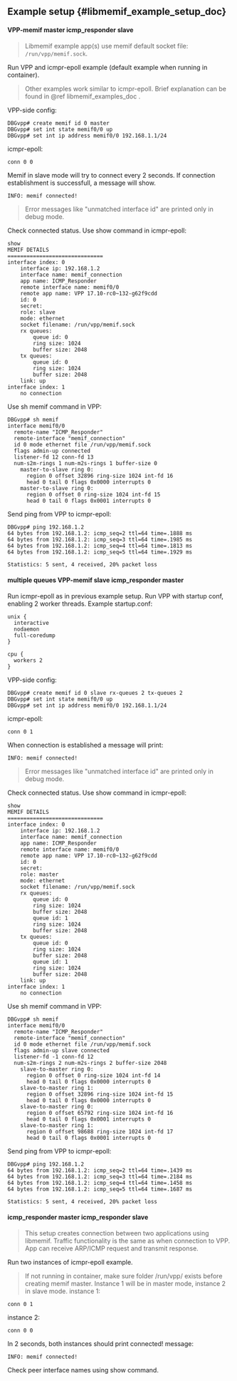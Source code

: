 ## Example setup    {#libmemif_example_setup_doc}

#### VPP-memif master icmp_responder slave

> Libmemif example app(s) use memif default socket file: `/run/vpp/memif.sock`.

Run VPP and icmpr-epoll example (default example when running in container).

> Other examples work similar to icmpr-epoll. Brief explanation can be found in @ref libmemif_examples_doc .

VPP-side config:
```
DBGvpp# create memif id 0 master
DBGvpp# set int state memif0/0 up
DBGvpp# set int ip address memif0/0 192.168.1.1/24
```
icmpr-epoll:
```
conn 0 0
```
Memif in slave mode will try to connect every 2 seconds. If connection establishment is successfull, a message will show.
```
INFO: memif connected!
```
> Error messages like "unmatched interface id" are printed only in debug mode.

Check connected status.
Use show command in icmpr-epoll:
```
show
MEMIF DETAILS
==============================
interface index: 0
	interface ip: 192.168.1.2
	interface name: memif_connection
	app name: ICMP_Responder
	remote interface name: memif0/0
	remote app name: VPP 17.10-rc0~132-g62f9cdd
	id: 0
	secret: 
	role: slave
	mode: ethernet
	socket filename: /run/vpp/memif.sock
	rx queues:
		queue id: 0
		ring size: 1024
		buffer size: 2048
	tx queues:
		queue id: 0
		ring size: 1024
		buffer size: 2048
	link: up
interface index: 1
	no connection

```
Use sh memif command in VPP:
```
DBGvpp# sh memif
interface memif0/0
  remote-name "ICMP_Responder"
  remote-interface "memif_connection"
  id 0 mode ethernet file /run/vpp/memif.sock
  flags admin-up connected
  listener-fd 12 conn-fd 13
  num-s2m-rings 1 num-m2s-rings 1 buffer-size 0
    master-to-slave ring 0:
      region 0 offset 32896 ring-size 1024 int-fd 16
      head 0 tail 0 flags 0x0000 interrupts 0
    master-to-slave ring 0:
      region 0 offset 0 ring-size 1024 int-fd 15
      head 0 tail 0 flags 0x0001 interrupts 0
```

Send ping from VPP to icmpr-epoll:
```
DBGvpp# ping 192.168.1.2
64 bytes from 192.168.1.2: icmp_seq=2 ttl=64 time=.1888 ms
64 bytes from 192.168.1.2: icmp_seq=3 ttl=64 time=.1985 ms
64 bytes from 192.168.1.2: icmp_seq=4 ttl=64 time=.1813 ms
64 bytes from 192.168.1.2: icmp_seq=5 ttl=64 time=.1929 ms

Statistics: 5 sent, 4 received, 20% packet loss
```
#### multiple queues VPP-memif slave icmp_responder master

Run icmpr-epoll as in previous example setup.
Run VPP with startup conf, enabling 2 worker threads.
Example startup.conf:
```
unix {
  interactive
  nodaemon
  full-coredump
}

cpu {
  workers 2
}
```
VPP-side config:
```
DBGvpp# create memif id 0 slave rx-queues 2 tx-queues 2
DBGvpp# set int state memif0/0 up
DBGvpp# set int ip address memif0/0 192.168.1.1/24
```
icmpr-epoll:
```
conn 0 1
```
When connection is established a message will print:
```
INFO: memif connected!
```
> Error messages like "unmatched interface id" are printed only in debug mode.

Check connected status.
Use show command in icmpr-epoll:
```
show
MEMIF DETAILS
==============================
interface index: 0
	interface ip: 192.168.1.2
	interface name: memif_connection
	app name: ICMP_Responder
	remote interface name: memif0/0
	remote app name: VPP 17.10-rc0~132-g62f9cdd
	id: 0
	secret: 
	role: master
	mode: ethernet
	socket filename: /run/vpp/memif.sock
	rx queues:
		queue id: 0
		ring size: 1024
		buffer size: 2048
		queue id: 1
		ring size: 1024
		buffer size: 2048
	tx queues:
		queue id: 0
		ring size: 1024
		buffer size: 2048
		queue id: 1
		ring size: 1024
		buffer size: 2048
	link: up
interface index: 1
	no connection

```
Use sh memif command in VPP:
```
DBGvpp# sh memif
interface memif0/0
  remote-name "ICMP_Responder"
  remote-interface "memif_connection"
  id 0 mode ethernet file /run/vpp/memif.sock
  flags admin-up slave connected
  listener-fd -1 conn-fd 12
  num-s2m-rings 2 num-m2s-rings 2 buffer-size 2048
    slave-to-master ring 0:
      region 0 offset 0 ring-size 1024 int-fd 14
      head 0 tail 0 flags 0x0000 interrupts 0
    slave-to-master ring 1:
      region 0 offset 32896 ring-size 1024 int-fd 15
      head 0 tail 0 flags 0x0000 interrupts 0
    slave-to-master ring 0:
      region 0 offset 65792 ring-size 1024 int-fd 16
      head 0 tail 0 flags 0x0001 interrupts 0
    slave-to-master ring 1:
      region 0 offset 98688 ring-size 1024 int-fd 17
      head 0 tail 0 flags 0x0001 interrupts 0

```
Send ping from VPP to icmpr-epoll:
```
DBGvpp# ping 192.168.1.2
64 bytes from 192.168.1.2: icmp_seq=2 ttl=64 time=.1439 ms
64 bytes from 192.168.1.2: icmp_seq=3 ttl=64 time=.2184 ms
64 bytes from 192.168.1.2: icmp_seq=4 ttl=64 time=.1458 ms
64 bytes from 192.168.1.2: icmp_seq=5 ttl=64 time=.1687 ms

Statistics: 5 sent, 4 received, 20% packet loss
```

#### icmp_responder master icmp_responder slave

> This setup creates connection between two applications using libmemif. Traffic functionality is the same as when connection to VPP. App can receive ARP/ICMP request and transmit response.

Run two instances of icmpr-epoll example.
> If not running in container, make sure folder /run/vpp/ exists before creating memif master.
Instance 1 will be in master mode, instance 2 in slave mode.
instance 1:
```
conn 0 1
```
instance 2:
```
conn 0 0
```
In 2 seconds, both instances should print connected! message:
```
INFO: memif connected!
```
Check peer interface names using show command.
